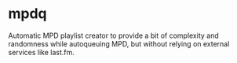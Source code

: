 # mpdq
Automatic MPD playlist creator to provide a bit of complexity and  randomness while autoqueuing MPD, but without relying on external  services like last.fm.
